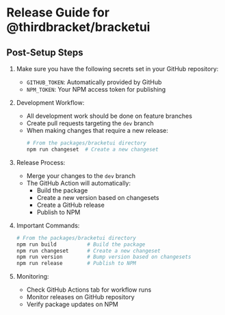 # Release Guide for @thirdbracket/bracketui

## Post-Setup Steps

1. Make sure you have the following secrets set in your GitHub repository:

   - `GITHUB_TOKEN`: Automatically provided by GitHub
   - `NPM_TOKEN`: Your NPM access token for publishing

2. Development Workflow:

   - All development work should be done on feature branches
   - Create pull requests targeting the `dev` branch
   - When making changes that require a new release:
     ```bash
     # From the packages/bracketui directory
     npm run changeset  # Create a new changeset
     ```

3. Release Process:

   - Merge your changes to the `dev` branch
   - The GitHub Action will automatically:
     - Build the package
     - Create a new version based on changesets
     - Create a GitHub release
     - Publish to NPM

4. Important Commands:

   ```bash
   # From the packages/bracketui directory
   npm run build          # Build the package
   npm run changeset      # Create a new changeset
   npm run version        # Bump version based on changesets
   npm run release        # Publish to NPM
   ```

5. Monitoring:
   - Check GitHub Actions tab for workflow runs
   - Monitor releases on GitHub repository
   - Verify package updates on NPM
